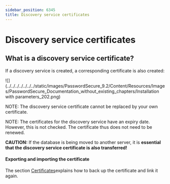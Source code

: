 ```yaml
---
sidebar_position: 6345
title: Discovery service certificates
---
```


# Discovery service certificates

## What is a discovery service certificate?

If a discovery service is created, a corresponding certificate is also created:

![](../../../../../../../static/images/PasswordSecure_9.2/Content/Resources/Images/PasswordSecure_Documentation_without_existing_chapters/Installation with parameters_202.png)

NOTE: The discovery service certificate cannot be replaced by your own certificate.

NOTE: The certificates for the discovery service have an expiry date. However, this is not checked. The certificate thus does not need to be renewed.

**CAUTION:** If the database is being moved to another server, it is **essential that the discovery service certificate is also transferred!**

#### Exporting and importing the certificate

The section [Certificates](Certificates "Certificates")explains how to back up the certificate and link it again.